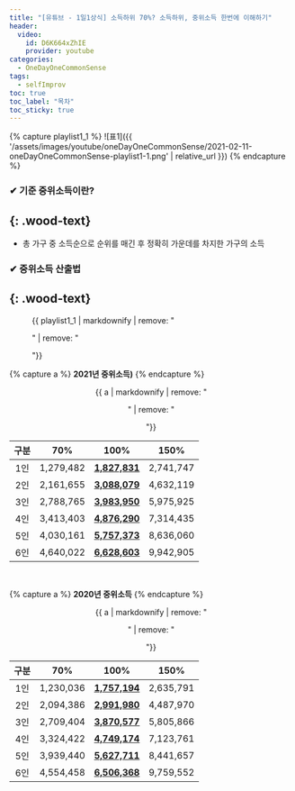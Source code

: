 ```yaml
---
title: "[유튜브 - 1일1상식] 소득하위 70%? 소득하위, 중위소득 한번에 이해하기"
header:
  video:
    id: D6K664xZhIE
    provider: youtube
categories:
  - OneDayOneCommonSense
tags:
  - selfImprov
toc: true
toc_label: "목차"
toc_sticky: true
---
```


{% capture playlist1_1 %}
![표1]({{ '/assets/images/youtube/oneDayOneCommonSense/2021-02-11-oneDayOneCommonSense-playlist1-1.png' | relative_url }})
{% endcapture %}

### ✔ 기준 중위소득이란?
{: .wood-text}
---
- 총 가구 중 소득순으로 순위를 매긴 후 정확히 가운데를 차지한 가구의 소득

### ✔ 중위소득 산출법
{: .wood-text}
---
<figure>
  {{ playlist1_1 | markdownify | remove: "<p>" | remove: "</p>"}}
</figure>

{% capture a %}
**2021년 중위소득)**
{% endcapture %}
<div style="text-align: center;">
{{ a | markdownify | remove: "<p>" | remove: "</p>"}}
</div>

| 구분 | 70% | 100% | 150% |
| :---: | :---: | :---: | :---: |
| 1인 | 1,279,482 | **<u>1,827,831</u>** | 2,741,747 |
| 2인 | 2,161,655 | **<u>3,088,079</u>** | 4,632,119 |
| 3인 | 2,788,765 | **<u>3,983,950</u>** | 5,975,925 |
| 4인 | 3,413,403 | **<u>4,876,290</u>** | 7,314,435 |
| 5인 | 4,030,161 | **<u>5,757,373</u>** | 8,636,060 |
| 6인 | 4,640,022 | **<u>6,628,603</u>** | 9,942,905 |

<br>

{% capture a %}
**2020년 중위소득**
{% endcapture %}
<div style="text-align: center;">
{{ a | markdownify | remove: "<p>" | remove: "</p>"}}
</div>

| 구분 | 70% | 100% | 150% |
| :---: | :---: | :---: | :---: |
| 1인 | 1,230,036 | **<u>1,757,194</u>** | 2,635,791 |
| 2인 | 2,094,386 | **<u>2,991,980</u>** | 4,487,970 |
| 3인 | 2,709,404 | **<u>3,870,577</u>** | 5,805,866 |
| 4인 | 3,324,422 | **<u>4,749,174</u>** | 7,123,761 |
| 5인 | 3,939,440 | **<u>5,627,711</u>** | 8,441,657 |
| 6인 | 4,554,458 | **<u>6,506,368</u>** | 9,759,552 |